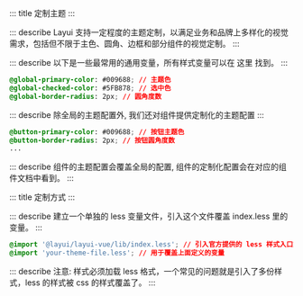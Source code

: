 ::: title 定制主题
:::

::: describe Layui 支持一定程度的主题定制，以满足业务和品牌上多样化的视觉需求，包括但不限于主色、圆角、边框和部分组件的视觉定制。
:::

::: describe 以下是一些最常用的通用变量，所有样式变量可以在 这里 找到。
:::

```css
@global-primary-color: #009688; // 主题色
@global-checked-color: #5FB878; // 选中色 
@global-border-radius: 2px; // 圆角度数
```
::: describe 除全局的主题配置外, 我们还对组件提供定制化的主题配置 
:::

```css
@button-primary-color: #009688; // 按钮主题色
@button-border-radius: 2px; // 按钮圆角度数
...
```

::: describe 组件的主题配置会覆盖全局的配置, 组件的定制化配置会在对应的组件文档中看到。
:::

::: title 定制方式
:::

::: describe 建立一个单独的 less 变量文件，引入这个文件覆盖 index.less 里的变量。
:::

```css
@import '@layui/layui-vue/lib/index.less'; // 引入官方提供的 less 样式入口文件
@import 'your-theme-file.less'; // 用于覆盖上面定义的变量
```

::: describe 注意: 样式必须加载 less 格式，一个常见的问题就是引入了多份样式，less 的样式被 css 的样式覆盖了。
:::